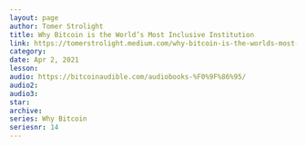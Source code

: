 ```yaml
---
layout: page
author: Tomer Strolight
title: Why Bitcoin is the World’s Most Inclusive Institution
link: https://tomerstrolight.medium.com/why-bitcoin-is-the-worlds-most-inclusive-institution-a5d4a6ea6625
category: 
date: Apr 2, 2021
lesson: 
audio: https://bitcoinaudible.com/audiobooks-%F0%9F%86%95/
audio2: 
audio3: 
star: 
archive: 
series: Why Bitcoin
seriesnr: 14
---
```

